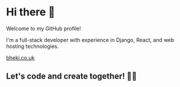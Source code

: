 # Hi there 👋
 Welcome to my GitHub profile! 
 
I'm a full-stack developer with experience in Django, React, and web hosting technologies.

[bheki.co.uk](https://bheki.co.uk)


Let's code and create together! 🚀✨
-


